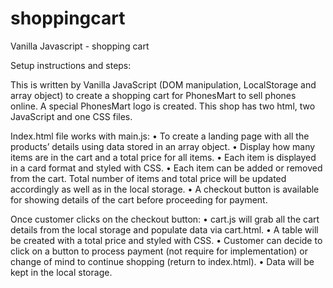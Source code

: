 # shoppingcart
Vanilla Javascript - shopping cart

Setup instructions and steps:

This is written by Vanilla JavaScript (DOM manipulation, LocalStorage and array object) to create a shopping cart for PhonesMart to sell phones online. A special PhonesMart logo is created. 
This shop has two html, two JavaScript and one CSS files. 

Index.html file works with main.js:
•	To create a landing page with all the products’ details using data stored in an array object.
•	Display how many items are in the cart and a total price for all items.
•	Each item is displayed in a card format and styled with CSS.
•	Each item can be added or removed from the cart. Total number of items and total price will be updated accordingly as well as in the local storage.
•	A checkout button is available for showing details of the cart before proceeding for payment.

Once customer clicks on the checkout button:
•	cart.js will grab all the cart details from the local storage and populate data via cart.html. 
•	A table will be created with a total price and styled with CSS.
•	Customer can decide to click on a button to process payment (not require for implementation) or change of mind to continue shopping (return to index.html).
•	Data will be kept in the local storage. 


